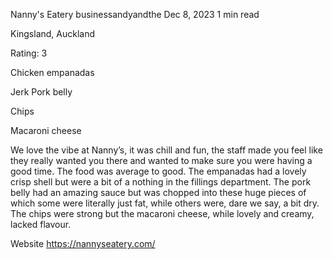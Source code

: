 Nanny's Eatery
businessandyandthe
Dec 8, 2023
1 min read

Kingsland, Auckland

Rating: 3

Chicken empanadas

Jerk Pork belly 

Chips

Macaroni cheese 

We love the vibe at Nanny’s, it was chill and fun, the staff made you feel like they really wanted you there and wanted to make sure you were having a good time. The food was average to good. The empanadas had a lovely crisp shell but were a bit of a nothing in the fillings department. The pork belly had an amazing sauce but was chopped into these huge pieces of which some were literally just fat, while others were, dare we say, a bit dry. The chips were strong but the macaroni cheese, while lovely and creamy, lacked flavour. 

Website https://nannyseatery.com/